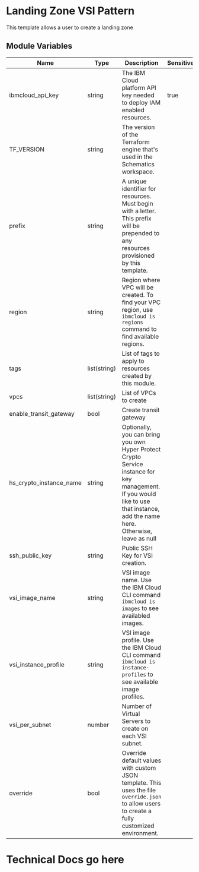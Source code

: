 # Landing Zone VSI Pattern 

This template allows a user to create a landing zone

## Module Variables

Name                    | Type         | Description                                                                                                                                                                     | Sensitive | Default
----------------------- | ------------ | ------------------------------------------------------------------------------------------------------------------------------------------------------------------------------- | --------- | ----------------------------------
ibmcloud_api_key        | string       | The IBM Cloud platform API key needed to deploy IAM enabled resources.                                                                                                          | true      | 
TF_VERSION              | string       | The version of the Terraform engine that's used in the Schematics workspace.                                                                                                    |           | 1.0
prefix                  | string       | A unique identifier for resources. Must begin with a letter. This prefix will be prepended to any resources provisioned by this template.                                       |           | 
region                  | string       | Region where VPC will be created. To find your VPC region, use `ibmcloud is regions` command to find available regions.                                                         |           | 
tags                    | list(string) | List of tags to apply to resources created by this module.                                                                                                                      |           | []
vpcs                    | list(string) | List of VPCs to create                                                                                                                                                          |           | ["management", "workload"]
enable_transit_gateway  | bool         | Create transit gateway                                                                                                                                                          |           | true
hs_crypto_instance_name | string       | Optionally, you can bring you own Hyper Protect Crypto Service instance for key management. If you would like to use that instance, add the name here. Otherwise, leave as null |           | null
ssh_public_key          | string       | Public SSH Key for VSI creation.                                                                                                                                                |           | 
vsi_image_name          | string       | VSI image name. Use the IBM Cloud CLI command `ibmcloud is images` to see availabled images.                                                                                    |           | ibm-ubuntu-16-04-5-minimal-amd64-1
vsi_instance_profile    | string       | VSI image profile. Use the IBM Cloud CLI command `ibmcloud is instance-profiles` to see available image profiles.                                                               |           | cx2-2x4
vsi_per_subnet          | number       | Number of Virtual Servers to create on each VSI subnet.                                                                                                                         |           | 1
override                | bool         | Override default values with custom JSON template. This uses the file `override.json` to allow users to create a fully customized environment.                                  |           | false

# Technical Docs go here